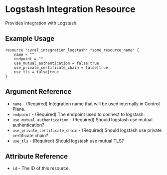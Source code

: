 # Logstash Integration Resource

Provides integration with Logstash.

## Example Usage

```hcl
resource "cyral_integration_logstash" "some_resource_name" {
    name = ""
    endpoint = ""
    use_mutual_authentication = false|true
    use_private_certificate_chain = false|true
    use_tls = false|true
}
```

## Argument Reference

* `name` - (Required) Integration name that will be used internally in Control Plane.
* `endpoint` - (Required) The endpoint used to connect to logstash.
* `use_mutual_authentication` - (Required) Should logstash use mutual authentication?
* `use_private_certificate_chain` - (Required) Should logstash use private certificate chain?
* `use_tls` - (Required) Should logstash use mutual TLS?


## Attribute Reference

* `id` - The ID of this resource.
